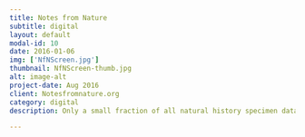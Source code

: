 ```yaml
---
title: Notes from Nature
subtitle: digital
layout: default
modal-id: 10
date: 2016-01-06
img: ['NfNScreen.jpg']
thumbnail: NfNScreen-thumb.jpg
alt: image-alt
project-date: Aug 2016
client: Notesfromnature.org
category: digital
description: Only a small fraction of all natural history specimen data is available digitally, while the vast majority remains locked away from view and use. The Notes from Nature transcription project is a citizen science platform built to address this problem by helping to digitize the world’s biological collections. The redesign of notesfromnature.org was created with easy calls to action and a renewed focus on connecting the people behind the research with the community.

---
```

